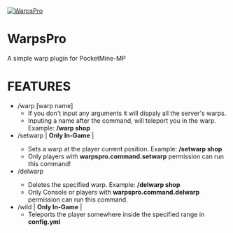 
[![WarpsPro](https://i.imgur.com/K3jomxC.jpg)](https://github.com/nikoskon2003/WarpsPro/)
# WarpsPro
A simple warp plugin for PocketMine-MP

# FEATURES
  - /warp \[warp name\]
    * If you don't input any arguments it will dispaly all the server's warps.
    * Inputing a name after the command, will teleport you in the warp. Example: **/warp shop**
  - /setwarp <warp name> | **Only In-Game** | 
    * Sets a warp at the player current position. Example: **/setwarp shop** 
    * Only players with **warpspro.command.setwarp** permission can run this command!
  - /delwarp <warp name>
    * Deletes the specified warp. Example: **/delwarp shop**
    * Only Console or players with **warpspro.command.delwarp** permission can run this command.
  - /wild | **Only In-Game** |
    * Teleports the player somewhere inside the specified range in **config.yml**
